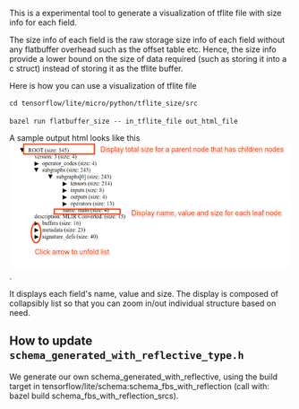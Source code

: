 This is a experimental tool to generate a visualization of tflite file with size info for
each field. 

The size info of each field is the raw storage size info of each field without
any flatbuffer overhead such as the offset table etc. Hence, the size info
provide a lower bound on the size of data required (such as storing it into a c
struct) instead of storing it as the tflite buffer. 

Here is how you can use a visualization of tflite file

```
cd tensorflow/lite/micro/python/tflite_size/src

bazel run flatbuffer_size -- in_tflite_file out_html_file
```

A sample output html looks like this ![sample_output](./sample_output.png).

It displays each field's name, value and size. The display is composed of
collapsibly list so that you can zoom in/out individual structure based on need.

## How to update `schema_generated_with_reflective_type.h`

We generate our own schema_generated_with_reflective, using the build target in 
tensorflow/lite/schema:schema_fbs_with_reflection (call with: 
bazel build schema_fbs_with_reflection_srcs). 

